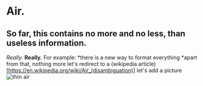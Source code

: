 # Air.
## So far, this contains no more and no less, than useless information.  
*Really.*
**Really.**
For example:
*there is a new way to format everything
*apart from that, nothing more
let's redirect to a (wikipedia article)[https://en.wikipedia.org/wiki/Air_(disambiguation)]
let's add a picture ![thin air](https://upload.wikimedia.org/wikipedia/commons/b/be/Top_of_Atmosphere.jpg)

